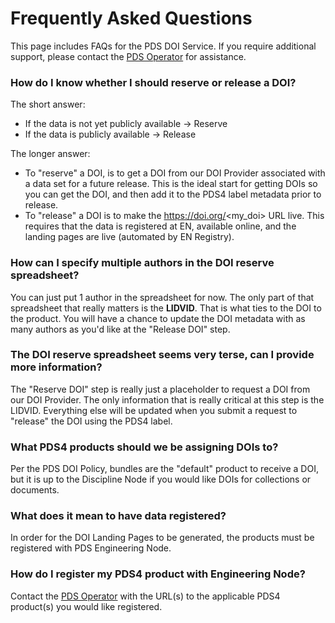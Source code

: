 # Frequently Asked Questions

This page includes FAQs for the PDS DOI Service. If you require additional support, please contact the [PDS Operator](mailto:pds-operator@jpl.nasa.gov) for assistance.


### How do I know whether I should reserve or release a DOI?

The short answer:
* If the data is not yet publicly available -> Reserve
* If the data is publicly available -> Release

The longer answer:
* To "reserve" a DOI, is to get a DOI from our DOI Provider associated with a data set for a future release. This is the ideal start for getting DOIs so you can get the DOI, and then add it to the PDS4 label metadata prior to release.
* To "release" a DOI is to make the https://doi.org/<my_doi> URL live. This requires that the data is registered at EN, available online, and the landing pages are live (automated by EN Registry).

### How can I specify multiple authors in the DOI reserve spreadsheet?

You can just put 1 author in the spreadsheet for now. The only part of that spreadsheet that really matters is the **LIDVID**. That is what ties to the DOI to the product. You will have a chance to update the DOI metadata with as many authors as you'd like at the "Release DOI" step.

### The DOI reserve spreadsheet seems very terse, can I provide more information?

The "Reserve DOI" step is really just a placeholder to request a DOI from our DOI Provider. The only information that is really critical at this step is the LIDVID. Everything else will be updated when you submit a request to "release" the DOI using the PDS4 label.

### What PDS4 products should we be assigning DOIs to?

Per the PDS DOI Policy, bundles are the "default" product to receive a DOI, but it is up to the Discipline Node if you would like DOIs for collections or documents.

### What does it mean to have data registered?

In order for the DOI Landing Pages to be generated, the products must be registered with PDS Engineering Node.

### How do I register my PDS4 product with Engineering Node?

Contact the [PDS Operator](mailto:pds-operator@jpl.nasa.gov) with the URL(s) to the applicable PDS4 product(s) you would like registered.